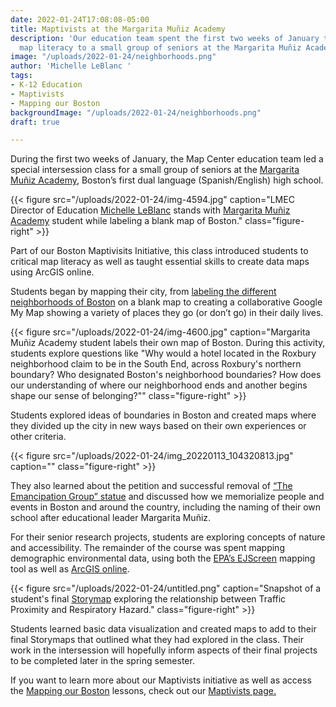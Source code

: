 ```yaml
---
date: 2022-01-24T17:08:08-05:00
title: Maptivists at the Margarita Muñiz Academy
description: 'Our education team spent the first two weeks of January teaching critical
  map literacy to a small group of seniors at the Margarita Muñiz Academy. '
image: "/uploads/2022-01-24/neighborhoods.png"
author: 'Michelle LeBlanc '
tags:
- K-12 Education
- Maptivists
- Mapping our Boston
backgroundImage: "/uploads/2022-01-24/neighborhoods.png"
draft: true

---
```

During the first two weeks of January, the Map Center education team led a special intersession class for a small group of seniors at the [Margarita Muñiz Academy](https://munizacademy.org/), Boston’s first dual language (Spanish/English) high school. 

{{< figure src="/uploads/2022-01-24/img-4594.jpg" caption="LMEC Director of Education [Michelle LeBlanc](https://www.leventhalmap.org/about/people/michelle-leblanc/) stands with [Margarita Muñiz Academy](https://munizacademy.org/) student while labeling a blank map of Boston." class="figure-right" >}}

Part of our Boston Maptivisits Initiative, this class introduced students to critical map literacy as well as taught essential skills to create data maps using ArcGIS online.

Students began by mapping their city, from [labeling the different neighborhoods of Boston](https://collections.leventhalmap.org/educators/curriculum-materials/137) on a blank map to creating a collaborative Google My Map showing a variety of places they go (or don’t go) in their daily lives. 

{{< figure src="/uploads/2022-01-24/img-4600.jpg" caption="Margarita Muñiz Academy student labels their own map of Boston. During this activity, students explore questions like "Why would a hotel located in the Roxbury neighborhood claim to be in the South End, across Roxbury's northern boundary? Who designated Boston's neighborhood boundaries? How does our understanding of where our neighborhood ends and another begins shape our sense of belonging?"" class="figure-right" >}}

Students explored ideas of boundaries in Boston and created maps where they divided up the city in new ways based on their own experiences or other criteria. 

{{< figure src="/uploads/2022-01-24/img_20220113_104320813.jpg" caption="" class="figure-right" >}}

They also learned about the petition and successful removal of [“The Emancipation Group” statue](https://www.boston.gov/departments/arts-and-culture/emancipation-group) and discussed how we memorialize people and events in Boston and around the country, including the naming of their own school after educational leader Margarita Muñiz.

For their senior research projects, students are exploring concepts of nature and accessibility. The remainder of the course was spent mapping demographic environmental data, using both the [EPA’s EJScreen](https://www.epa.gov/ejscreen) mapping tool as well as [ArcGIS online](https://www.arcgis.com/index.html). 

{{< figure src="/uploads/2022-01-24/untitled.png" caption="Snapshot of a student's final [Storymap](https://storymaps.arcgis.com/stories/4ab268560b834a65818070537a740af8) exploring the relationship between Traffic Proximity and Respiratory Hazard." class="figure-right" >}}

Students learned basic data visualization and created maps to add to their final Storymaps that outlined what they had explored in the class. Their work in the intersession will hopefully inform aspects of their final projects to be completed later in the spring semester.

If you want to learn more about our Maptivists initiative as well as access the [Mapping our Boston](https://collections.leventhalmap.org/educators/curriculum-materials/137) lessons, check out our [Maptivists page.](https://www.leventhalmap.org/education/k12/maptivists/)